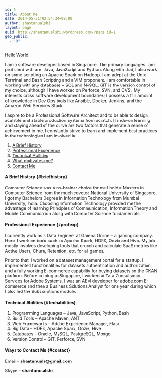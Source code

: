 ```yaml
---
id: 5
title: About Me
date: 2014-05-31T03:54:34+08:00
author: shantanualshi
layout: page
guid: http://shantanualshi.wordpress.com/?page_id=1
geo_public:
  - "0"
---
```

Hello World!

I am a software developer based in Singapore. The primary languages I am proficient with are  Java, JavaScript and Python. Along with that, I also work on some scripting on Apache Spark on Hadoop. I am adept at the Unix Terminal and Bash Scripting and a VIM proponent. I am comfortable in working with any databases &#8211; SQL and NoSQL. GIT is the version control of my choice, although I have worked on Perforce, SVN, and CVS.  My interests cross software development boundaries; I possess a fair amount of knowledge in Dev Ops tools like Ansible, Docker, Jenkins, and the Amazon Web Services Stack.

I aspire to be a Professional Software Architect and to be able to design scalable and stable production systems from scratch. Hands-on learning and staying ahead of the curve are two factors that generate a sense of achievement in me. I constantly strive to learn and implement best practices in the technologies I am involved in.

  1. [A Brief History](#briefhistory)
  2. [Professional Experience](#profexp)
  3. [Technical Abilities](#techabilities)
  4. [What motivates me?](#motivation)
  5. [Contact Me](#contact)

#### A Brief History {#briefhistory}

Computer Science was a no-brainer choice for me I hold a Masters in Computer Science from the much coveted National University of Singapore. I got my Bachelors Degree in Information Technology from Mumbai University, India. Choosing Information Technology provided me the advantage of learning Principles of Communication, Information Theory and Mobile Communication along with Computer Science fundamentals.

#### Professional Experience {#profexp}

I currently work as a Data Engineer at Garena Online &#8211; a gaming company. Here, I work on tools such as Apache Spark, HDFS, Oozie and Hive. My job mostly involves developing tools that crunch and calculate SaaS metrics like Active Users, Churn, Retention, etc. for all games.

Prior to that, I worked on a dataset management portal for a startup. I implemented functionalities for datasets authentication and authorization, and a fully working E-commerce capability for buying datasets on the CKAN platform. Before coming to Singapore, I worked at Tata Consultancy Services for Adobe Systems. I was an AEM developer for adobe.com E-commerce and then a Business Solutions Analyst for one year during which I also led the Subscriptions module.

#### Technical Abilities {#techabilities}

  1. Programming Languages &#8211; Java, JavaScript, Python, Bash
  2. Build Tools &#8211; Apache Maven, ANT
  3. Web Frameworks &#8211; Adobe Experience Manager, Flask
  4. Big Data &#8211; HDFS, Apache Spark, Oozie, Hive
  5. Databases &#8211; Oracle, MySQL, PostgreSQL, Mongo
  6. Version Control &#8211; GIT, Perforce, SVN

#### Ways to Contact Me {#contact}

Email &#8211; **shantanuals@gmail.com**

Skype &#8211; **shantanu.alshi**